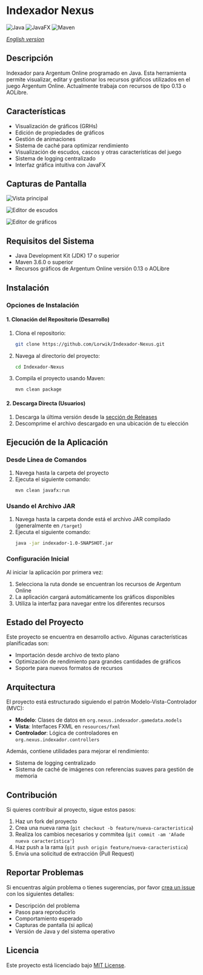 # Indexador Nexus

![Java](https://img.shields.io/badge/Java-17-orange) ![JavaFX](https://img.shields.io/badge/JavaFX-17-blue) ![Maven](https://img.shields.io/badge/Maven-3.8.6-red)

*[English version](README.en.md)*

## Descripción

Indexador para Argentum Online programado en Java. Esta herramienta permite visualizar, editar y gestionar los recursos gráficos utilizados en el juego Argentum Online. Actualmente trabaja con recursos de tipo 0.13 o AOLibre.

## Características

- Visualización de gráficos (GRHs)
- Edición de propiedades de gráficos
- Gestión de animaciones
- Sistema de caché para optimizar rendimiento
- Visualización de escudos, cascos y otras características del juego
- Sistema de logging centralizado
- Interfaz gráfica intuitiva con JavaFX

## Capturas de Pantalla

![Vista principal](https://github.com/Lorwik/Indexador-Nexus/assets/1338437/ea753277-4461-4e4e-a67d-8397823a2500)

![Editor de escudos](https://github.com/Lorwik/Indexador-Nexus/assets/1338437/05fb4355-b4eb-48fb-81a1-d97ddff02761)

![Editor de gráficos](https://github.com/Lorwik/Indexador-Nexus/assets/1338437/bff3274b-6dec-459a-8141-245c3754563e)

## Requisitos del Sistema

- Java Development Kit (JDK) 17 o superior
- Maven 3.6.0 o superior
- Recursos gráficos de Argentum Online versión 0.13 o AOLibre

## Instalación

### Opciones de Instalación

#### 1. Clonación del Repositorio (Desarrollo)

1. Clona el repositorio:
   ```bash
   git clone https://github.com/Lorwik/Indexador-Nexus.git
   ```

2. Navega al directorio del proyecto:
   ```bash
   cd Indexador-Nexus
   ```

3. Compila el proyecto usando Maven:
   ```bash
   mvn clean package
   ```

#### 2. Descarga Directa (Usuarios)

1. Descarga la última versión desde la [sección de Releases](https://github.com/Lorwik/Indexador-Nexus/releases)
2. Descomprime el archivo descargado en una ubicación de tu elección

## Ejecución de la Aplicación

### Desde Línea de Comandos

1. Navega hasta la carpeta del proyecto
2. Ejecuta el siguiente comando:
   ```bash
   mvn clean javafx:run
   ```

### Usando el Archivo JAR

1. Navega hasta la carpeta donde está el archivo JAR compilado (generalmente en `/target`)
2. Ejecuta el siguiente comando:
   ```bash
   java -jar indexador-1.0-SNAPSHOT.jar
   ```

### Configuración Inicial

Al iniciar la aplicación por primera vez:

1. Selecciona la ruta donde se encuentran los recursos de Argentum Online
2. La aplicación cargará automáticamente los gráficos disponibles
3. Utiliza la interfaz para navegar entre los diferentes recursos

## Estado del Proyecto

Este proyecto se encuentra en desarrollo activo. Algunas características planificadas son:

- Importación desde archivo de texto plano
- Optimización de rendimiento para grandes cantidades de gráficos
- Soporte para nuevos formatos de recursos

## Arquitectura

El proyecto está estructurado siguiendo el patrón Modelo-Vista-Controlador (MVC):

- **Modelo**: Clases de datos en `org.nexus.indexador.gamedata.models`
- **Vista**: Interfaces FXML en `resources/fxml`
- **Controlador**: Lógica de controladores en `org.nexus.indexador.controllers`

Además, contiene utilidades para mejorar el rendimiento:
- Sistema de logging centralizado
- Sistema de caché de imágenes con referencias suaves para gestión de memoria

## Contribución

Si quieres contribuir al proyecto, sigue estos pasos:

1. Haz un fork del proyecto
2. Crea una nueva rama (`git checkout -b feature/nueva-caracteristica`)
3. Realiza los cambios necesarios y commitea (`git commit -am 'Añade nueva característica'`)
4. Haz push a la rama (`git push origin feature/nueva-caracteristica`)
5. Envía una solicitud de extracción (Pull Request)

## Reportar Problemas

Si encuentras algún problema o tienes sugerencias, por favor [crea un issue](https://github.com/Lorwik/Indexador-Nexus/issues/new) con los siguientes detalles:

- Descripción del problema
- Pasos para reproducirlo
- Comportamiento esperado
- Capturas de pantalla (si aplica)
- Versión de Java y del sistema operativo

## Licencia

Este proyecto está licenciado bajo [MIT License](LICENSE).
